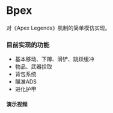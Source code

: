 # Bpex
对《Apex Legends》机制的简单模仿实现。

### 目前实现的功能
+ 基本移动、下蹲、滑铲、跳跃缓冲
+ 物品、武器拾取
+ 背包系统
+ 瞄准ADS
+ 进化护甲

#### 演示视频
